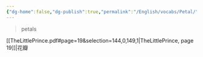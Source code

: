 ```yaml
---
{"dg-home":false,"dg-publish":true,"permalink":"/English/vocabs/Petal/","dgPassFrontmatter":true}
---
```



> petals

[[TheLittlePrince.pdf#page=19&selection=144,0,149,1|TheLittlePrince, page 19]]|花瓣